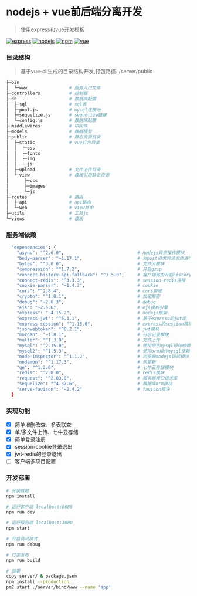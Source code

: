 # nodejs + vue前后端分离开发

> 使用express和vue开发模板

[![express](https://img.shields.io/badge/express-^4.15.2-blue.svg?style=flat-square)](http://www.expressjs.com.cn/)
[![nodejs](https://img.shields.io/badge/node-^6.0.0-green.svg?style=flat-square)](http://nodejs.cn/)
[![npm](https://img.shields.io/badge/npm-^3.0.0-red.svg?style=flat-square)](https://www.npmjs.com/)
[![vue](https://img.shields.io/badge/vue-^2.5.16-brightgreen.svg?style=flat-square)](https://cn.vuejs.org/)

### 目录结构
> 基于vue-cli生成的目录结构开发,打包路径../server/public

```bash
├─bin
│  └─www                # 服务入口文件
├─controllers           # 控制器
├─db                    # 数据库配置
│  ├─sql                # sql表
│  ├─pool.js            # mysql连接池
│  ├─sequelize.js       # sequelize链接
│  └─config.js          # 数据库配置
├─middlewares           # 中间件
├─models                # 数据模型
├─public                # 静态资源目录
│  ├─static             # vue打包目录
│  │  ├─css
│  │  ├─fonts
│  │  ├─img
│  │  └─js
│  ├─upload             # 文件上传目录
│  └─view               # 模板引用静态资源
│      ├─css
│      ├─images
│      └─js
├─routes                # 路由
│  ├─api                # api路由
│  └─web                # view路由
├─utils                 # 工具js
└─views                 # 模板
```

### 服务端依赖
```bash
  "dependencies": {
    "async": "^2.6.0",                            # nodejs异步操作模块
    "body-parser": "~1.17.1",                     # 对post请求的请求体进行解析
    "bytes": "^3.0.0",                            # 文件大模块
    "compression": "^1.7.2",                      # 开启gzip
    "connect-history-api-fallback": "^1.5.0",     # 客户端路由开启history模式
    "connect-redis": "^3.3.3",                    # session-redis连接
    "cookie-parser": "~1.4.3",                    # cookie
    "cors": "^2.8.4",                             # cors跨域
    "crypto": "^1.0.1",                           # 加密解密
    "debug": "~2.6.3",                            # debug
    "ejs": "~2.5.6",                              # ejs模板引擎
    "express": "~4.15.2",                         # nodejs框架
    "express-jwt": "^5.3.1",                      # 基于express的jwt库
    "express-session": "^1.15.6",                 # express的session模块
    "jsonwebtoken": "^8.2.1",                     # jwt模块
    "morgan": "~1.8.1",                           # 日志记录模块
    "multer": "^1.3.0",                           # 文件上传
    "mysql": "^2.15.0",                           # 使用原生mysql语句依赖
    "mysql2": "^1.5.3",                           # 使用orm操作mysql依赖
    "node-inspector": "^1.1.2",                   # 浏览器nodejs调试模块
    "nodemon": "^1.17.3",                         # 热更新
    "qn": "^1.3.0",                               # 七牛云存储模块
    "redis": "^2.8.0",                            # redis模块
    "request": "^2.83.0",                         # 服务器接口请求库
    "sequelize": "^4.37.6",                       # 数据库orm模块
    "serve-favicon": "~2.4.2"                     # favicon模块
  }

```

### 实现功能
- [x] 简单增删改查、多表联查
- [x] 单/多文件上传、七牛云存储
- [x] 简单登录注册
- [x] session-cookie登录退出
- [x] jwt-redis的登录退出
- [ ] 客户端多项目配置

### 开发部署

``` bash
# 安装依赖
npm install

# 运行客户端 localhost:8088
npm run dev

# 运行服务端 localhost:3080
npm start

# 开启调试模式
npm run debug

# 打包发布
npm run build

# 部署
copy server/ & package.json
npm install --production
pm2 start ./server/bind/www --name 'app'
```